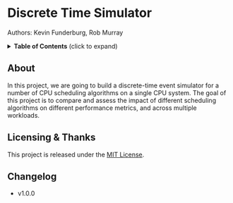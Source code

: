 # Discrete Time Simulator

Authors: Kevin Funderburg, Rob Murray

<details>
  <summary><strong>Table of Contents</strong> (click to expand)</summary>
<!-- TOC depthFrom:2 -->

- [About](#about)
- [Licensing & thanks](#licensing--thanks)
- [Changelog](#changelog)

<!-- /TOC -->
</details>

## About
In this project, we are going to build a discrete-time event simulator for a number of CPU scheduling algorithms on a single CPU system. The goal of this project is to compare and assess the impact of different scheduling algorithms on different performance metrics, and across multiple workloads.








## Licensing & Thanks

This project is released under the [MIT License][mit].

## Changelog

- v1.0.0

[mit]: https://github.com/kevin-funderburg/discrete-time-event-simulator/blob/master/LICENSE.txt

